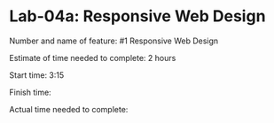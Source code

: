 # Lab-04a: Responsive Web Design

Number and name of feature: #1 Responsive Web Design

Estimate of time needed to complete: 2 hours

Start time: 3:15

Finish time: 

Actual time needed to complete: 